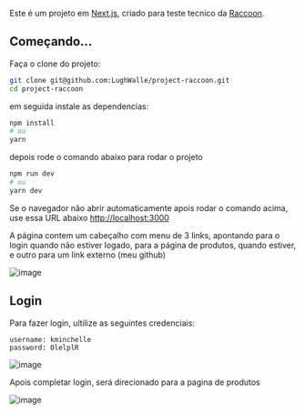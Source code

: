 Este é um projeto em [Next.js](https://nextjs.org/), criado para teste tecnico da [Raccoon](https://raccoon.ag/).

## Começando...

Faça o clone do projeto:
```bash
git clone git@github.com:LughWalle/project-raccoon.git
cd project-raccoon
```
em seguida instale as dependencias:
```bash
npm install
# ou
yarn
```

depois rode o comando abaixo para rodar o projeto

```bash
npm run dev
# ou
yarn dev
```
Se o navegador não abrir automaticamente apois rodar o comando acima, use essa URL abaixo
[http://localhost:3000](http://localhost:3000)

A página contem um cabeçalho com menu de 3 links, apontando para o login quando não estiver logado, para a
página de produtos, quando estiver, e outro para um link externo (meu github)

![image](https://user-images.githubusercontent.com/48294395/183880795-12e6b678-386e-402f-b7f1-2a76f1cd427f.png)


## Login

Para fazer login, ultilize as seguintes credenciais:

```
username: kminchelle
password: 0lelplR 
```
![image](https://user-images.githubusercontent.com/48294395/183881265-86d1228c-e6a8-490d-b7d7-95da6068a84c.png)


Apois completar login, será direcionado para a pagina de produtos

![image](https://user-images.githubusercontent.com/48294395/183881016-b1b25fa3-9835-48ad-8410-120980f45b1f.png)
